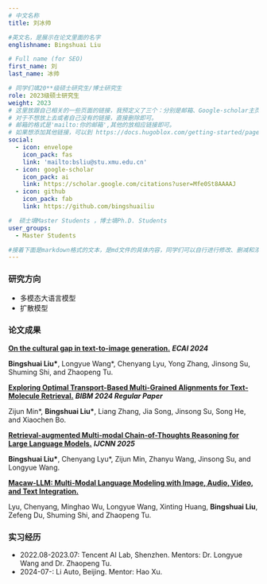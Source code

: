 ```yaml
---
# 中文名称
title: 刘冰帅

#英文名，是展示在论文里面的名字
englishname: Bingshuai Liu

# Full name (for SEO)
first_name: 刘
last_name: 冰帅

# 同学们填20**级硕士研究生/博士研究生
role: 2023级硕士研究生
weight: 2023
# 这里放跟自己相关的一些页面的链接，我预定义了三个：分别是邮箱、Google-scholar主页和github主页
# 对于不想放上去或者自己没有的链接，直接删除即可。
# 邮箱的格式是'mailto:你的邮箱',其他的放相应链接即可。
# 如果想添加其他链接，可以到 https://docs.hugoblox.com/getting-started/page-builder/#icons 上去找图标，或者直接放在下面的详细介绍上
social:
  - icon: envelope
    icon_pack: fas
    link: 'mailto:bsliu@stu.xmu.edu.cn'
  - icon: google-scholar
    icon_pack: ai
    link: https://scholar.google.com/citations?user=Mfe0St8AAAAJ
  - icon: github
    icon_pack: fab
    link: https://github.com/bingshuailiu

#  硕士填Master Students ，博士填Ph.D. Students
user_groups:
  - Master Students

#接着下面是markdown格式的文本，是md文件的具体内容，同学们可以自行进行修改、删减和添加
---
```

<!-- 以下内容一定要遵循markdown语法 -->
<!-- ###代表的是以三级标题的形式展示后面的文本，* 代表以列表的形式展示后面的文本-->

<!-- 这里可以先放一段简要自我介绍或者是自己想要放上去的一些链接 ，不想放的话也可以删了-->

### 研究方向
* 多模态大语言模型
* 扩散模型

### 论文成果

<a href="https://ebooks.iospress.nl/doi/10.3233/FAIA240581" title="Cultural Gap">**On the cultural gap in text-to-image generation.**</a> **_ECAI 2024_**

**Bingshuai Liu\***, Longyue Wang*, Chenyang Lyu, Yong Zhang, Jinsong Su, Shuming Shi, and Zhaopeng Tu.

<a href="https://ieeexplore.ieee.org/abstract/document/10822800" title="ORMA">**Exploring Optimal Transport-Based Multi-Grained Alignments for Text-Molecule Retrieval.**</a> **_BIBM 2024 Regular Paper_**

Zijun Min*, **Bingshuai Liu\***, Liang Zhang, Jia Song, Jinsong Su, Song He, and Xiaochen Bo.

<a href="https://arxiv.org/abs/2312.01714" title="RA-CoT">**Retrieval-augmented Multi-modal Chain-of-Thoughts Reasoning for Large Language Models.**</a> **_IJCNN 2025_**

**Bingshuai Liu\***, Chenyang Lyu*, Zijun Min, Zhanyu Wang, Jinsong Su, and Longyue Wang.

<a href="https://arxiv.org/abs/2306.09093" title="Macaw-LLM">**Macaw-LLM: Multi-Modal Language Modeling with Image, Audio, Video, and Text Integration.**</a>

Lyu, Chenyang, Minghao Wu, Longyue Wang, Xinting Huang, **Bingshuai Liu**, Zefeng Du, Shuming Shi, and Zhaopeng Tu.



### 实习经历
* 2022.08-2023.07: Tencent AI Lab, Shenzhen. Mentors: Dr. Longyue Wang and Dr. Zhaopeng Tu.
* 2024-07-: Li Auto, Beijing. Mentor: Hao Xu.